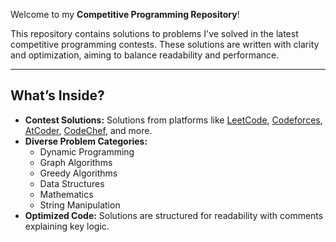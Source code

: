 Welcome to my **Competitive Programming Repository**!  

This repository contains solutions to problems I've solved in the latest competitive programming contests. These solutions are written with clarity and optimization, aiming to balance readability and performance.

---

## **What’s Inside?**  
- **Contest Solutions:** Solutions from platforms like [LeetCode](https://leetcode.com/), [Codeforces](https://codeforces.com/), [AtCoder](https://atcoder.jp/), [CodeChef](https://www.codechef.com/), and more.  
- **Diverse Problem Categories:**  
  - Dynamic Programming  
  - Graph Algorithms  
  - Greedy Algorithms  
  - Data Structures  
  - Mathematics  
  - String Manipulation  
- **Optimized Code:** Solutions are structured for readability with comments explaining key logic.  
